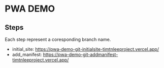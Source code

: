 # PWA DEMO

## Steps

Each step represent a coresponding branch name.

- initial_site: https://pwa-demo-git-initialsite-timtnleeproject.vercel.app/
- add_manifest: https://pwa-demo-git-addmanifest-timtnleeproject.vercel.app/
